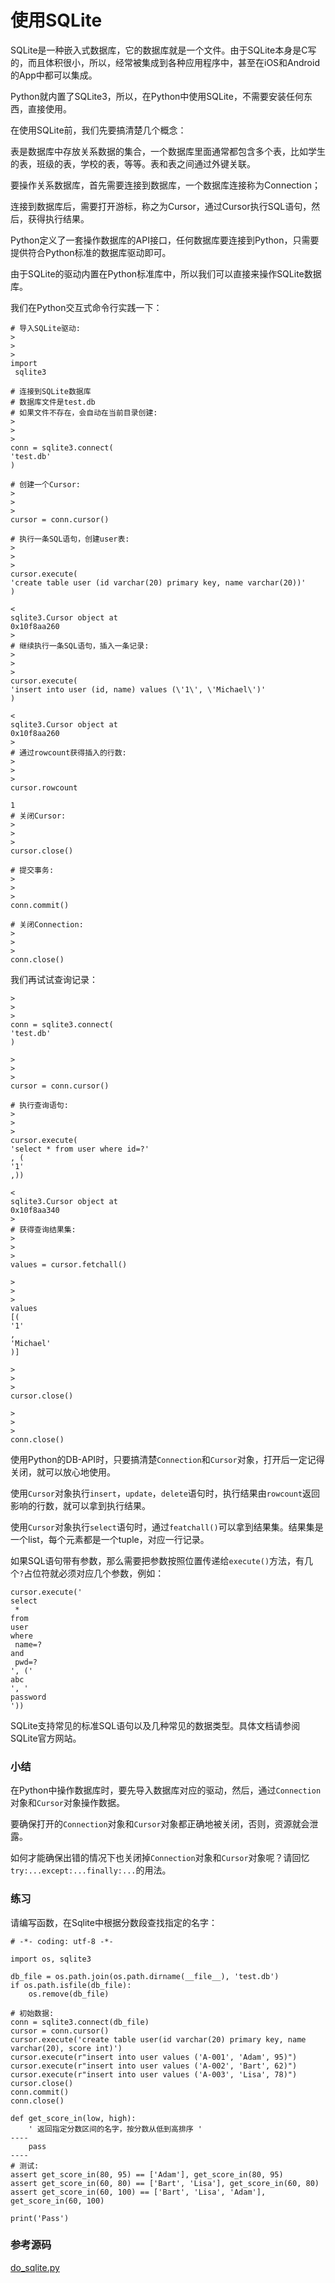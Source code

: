 # 使用SQLite

SQLite是一种嵌入式数据库，它的数据库就是一个文件。由于SQLite本身是C写的，而且体积很小，所以，经常被集成到各种应用程序中，甚至在iOS和Android的App中都可以集成。

Python就内置了SQLite3，所以，在Python中使用SQLite，不需要安装任何东西，直接使用。

在使用SQLite前，我们先要搞清楚几个概念：

表是数据库中存放关系数据的集合，一个数据库里面通常都包含多个表，比如学生的表，班级的表，学校的表，等等。表和表之间通过外键关联。

要操作关系数据库，首先需要连接到数据库，一个数据库连接称为Connection；

连接到数据库后，需要打开游标，称之为Cursor，通过Cursor执行SQL语句，然后，获得执行结果。

Python定义了一套操作数据库的API接口，任何数据库要连接到Python，只需要提供符合Python标准的数据库驱动即可。

由于SQLite的驱动内置在Python标准库中，所以我们可以直接来操作SQLite数据库。

我们在Python交互式命令行实践一下：

```
# 导入SQLite驱动:
>
>
>
import
 sqlite3

# 连接到SQLite数据库
# 数据库文件是test.db
# 如果文件不存在，会自动在当前目录创建:
>
>
>
conn = sqlite3.connect(
'test.db'
)

# 创建一个Cursor:
>
>
>
cursor = conn.cursor()

# 执行一条SQL语句，创建user表:
>
>
>
cursor.execute(
'create table user (id varchar(20) primary key, name varchar(20))'
)

<
sqlite3.Cursor object at 
0x10f8aa260
>
# 继续执行一条SQL语句，插入一条记录:
>
>
>
cursor.execute(
'insert into user (id, name) values (\'1\', \'Michael\')'
)

<
sqlite3.Cursor object at 
0x10f8aa260
>
# 通过rowcount获得插入的行数:
>
>
>
cursor.rowcount

1
# 关闭Cursor:
>
>
>
cursor.close()

# 提交事务:
>
>
>
conn.commit()

# 关闭Connection:
>
>
>
conn.close()

```

我们再试试查询记录：

```
>
>
>
conn = sqlite3.connect(
'test.db'
)

>
>
>
cursor = conn.cursor()

# 执行查询语句:
>
>
>
cursor.execute(
'select * from user where id=?'
, (
'1'
,))

<
sqlite3.Cursor object at 
0x10f8aa340
>
# 获得查询结果集:
>
>
>
values = cursor.fetchall()

>
>
>
values
[(
'1'
, 
'Michael'
)]

>
>
>
cursor.close()

>
>
>
conn.close()

```

使用Python的DB-API时，只要搞清楚`Connection`和`Cursor`对象，打开后一定记得关闭，就可以放心地使用。

使用`Cursor`对象执行`insert`，`update`，`delete`语句时，执行结果由`rowcount`返回影响的行数，就可以拿到执行结果。

使用`Cursor`对象执行`select`语句时，通过`featchall()`可以拿到结果集。结果集是一个list，每个元素都是一个tuple，对应一行记录。

如果SQL语句带有参数，那么需要把参数按照位置传递给`execute()`方法，有几个`?`占位符就必须对应几个参数，例如：

```
cursor.execute('
select
 * 
from
user
where
 name=? 
and
 pwd=?
', ('
abc
', '
password
'))

```

SQLite支持常见的标准SQL语句以及几种常见的数据类型。具体文档请参阅SQLite官方网站。

### 小结

在Python中操作数据库时，要先导入数据库对应的驱动，然后，通过`Connection`对象和`Cursor`对象操作数据。

要确保打开的`Connection`对象和`Cursor`对象都正确地被关闭，否则，资源就会泄露。

如何才能确保出错的情况下也关闭掉`Connection`对象和`Cursor`对象呢？请回忆`try:...except:...finally:...`的用法。

### 练习

请编写函数，在Sqlite中根据分数段查找指定的名字：

```
# -*- coding: utf-8 -*-

import os, sqlite3

db_file = os.path.join(os.path.dirname(__file__), 'test.db')
if os.path.isfile(db_file):
    os.remove(db_file)

# 初始数据:
conn = sqlite3.connect(db_file)
cursor = conn.cursor()
cursor.execute('create table user(id varchar(20) primary key, name varchar(20), score int)')
cursor.execute(r"insert into user values ('A-001', 'Adam', 95)")
cursor.execute(r"insert into user values ('A-002', 'Bart', 62)")
cursor.execute(r"insert into user values ('A-003', 'Lisa', 78)")
cursor.close()
conn.commit()
conn.close()

def get_score_in(low, high):
    ' 返回指定分数区间的名字，按分数从低到高排序 '
----
    pass
----
# 测试:
assert get_score_in(80, 95) == ['Adam'], get_score_in(80, 95)
assert get_score_in(60, 80) == ['Bart', 'Lisa'], get_score_in(60, 80)
assert get_score_in(60, 100) == ['Bart', 'Lisa', 'Adam'], get_score_in(60, 100)

print('Pass')

```

### 参考源码

[do\_sqlite.py](https://github.com/michaelliao/learn-python3/blob/master/samples/db/do_sqlite.py)

